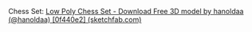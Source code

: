 Chess Set: [Low Poly Chess Set - Download Free 3D model by hanoldaa (@hanoldaa) [0f440e2] (sketchfab.com)](https://sketchfab.com/3d-models/low-poly-chess-set-0f440e2b01ca42f8b3fdee8178c51f20)